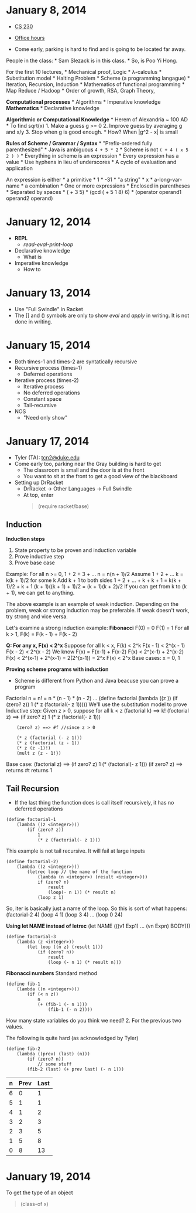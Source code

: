 
# January 8, 2014

* [CS 230](www.cs.duke.edu/brd/Teaching/dm/)
* [Office hours](http://www.cs.duke.edu/brd/Teaching/dm/announce.shtml)

* Come early, parking is hard to find and is going to be located far away. 

People in the class:
	* Sam Slezack is in this class.
	* So, is Poo Yi Hong.

For the first 10 lectures,
	* Mechanical proof, Logic
	* λ-calculus
	* Substitution model
	* Halting Problem
	* Scheme (a programming langague)
	* Iteration, Recursion, Induction
	* Mathematics of functional programming
	* Map Reduce / Hadoop
	* Order of growth, RSA, Graph Theory, 

**Computational processes**
	* Algorithms
	* Imperative knowledge
**Mathematics**
	* Declarative knowledge

**Algorithmic or Computational Knowledge**
	* Herem of Alexandria ~ 100 AD
	* To find sqrt(x)
	1. Make a guess g >= 0
	2. Improve guess by averaging g and x/y
	3. Stop when g is good enough.
		* How? When |g^2 - x| is small

**Rules of Scheme / Grammar / Syntax**
	* "Prefix-ordered fully parenthesized"
	* Java is ambiguous `4 + 5 * 2`
	* Scheme is not `( + 4 ( x 5 2 ) )`
	* Everything in scheme is an expression
	* Every expression has a value
	* Use hyphens in lieu of underscores
	* A cycle of evaluation and application

An expression is either
	* a primitive
		* 1
		* -31
		* "a string"
		* x
		* a-long-var-name
	* a combination
		* One or more expressions 
		* Enclosed in parentheses
		* Separated by spaces
		* ( + 3 5)
		* (gcd ( + 5 1 8) 6)
		* (operator operand1 operand2 operand)

# January 12, 2014

* **REPL**
	- *read-eval-print-loop* 
* Declarative knowledge
	- What is
* Imperative knowledge
	- How to

# January 13, 2014

* Use "Full Swindle" in Racket
* The [] and () symbols are only to show *eval* and *apply* in writing. It is not done in writing.

# January 15, 2014

* Both times-1 and times-2 are syntatically recursive
* Recursive process (times-1)
	- Deferred operations
* Iterative process (times-2)
	- Iterative process
	- No deferred operations
	- Constant space
	- Tail-recursive
* NOS
	- "Need only show"

# January 17, 2014

* Tyler (TA): tcn2@duke.edu
* Come early too, parking near the Gray building is hard to get
	- The classroom is small and the door is at the front
	- You want to sit at the front to get a good view of the blackboard
* Setting up DrRacket
	- DrRacket -> Other Languages -> Full Swindle
	- At top, enter
		> (require racket/base)

## Induction

**Induction steps**
1. State property to be proven and induction variable
2. Prove inductive step
3. Prove base case

Example:
For all n >= 0,
	1 + 2 + 3 + ... n = n(n + 1)/2
Assume 1 + 2 + ... k = k(k + 1)/2 for some k
	Add k + 1 to both sides
	1 + 2 + ... + k + k + 1 = k(k + 1)/2 + k + 1
	(k + 1)((k + 1) + 1)/2 = (k + 1)(k + 2)/2
If you can get from k to (k + 1), we can get to anything.

The above example is an example of weak induction. Depending on the problem, weak or strong induction may be preferable. If weak doesn't work, try strong and vice versa.

Let's examine a strong induction example:
**Fibonacci**
	F(0) = 0
	F(1) = 1
For all k > 1, F(k) = F(k - 1) + F(k - 2)

**Q: For any x, F(x) < 2^x**
Suppose for all k < x, F(k) < 2^k
	F(x - 1) < 2^(x - 1)
	F(x - 2) < 2^(x - 2)
We know F(x) = F(x-1) + F(x-2)
	F(x) < 2^(x-1) + 2^(x-2)
	F(x) < 2^(x-1) + 2^(x-1)
		 = 2(2^(x-1))
		 = 2^x
    F(x) < 2^x
Base cases:
	x = 0, 1

**Proving scheme programs with induction**
* Scheme is different from Python and Java beacuse you can prove a program

Factorial n = n! = n * (n - 1) * (n - 2) ...
(define factorial
	(lambda ((z <integer>))
		(if (zero? z))
			1
			(* z (factorial(- z 1)))))
We'll use the substitution model to prove
Inductive step:
	Given z > 0, suppose for all k < z
		(factorial k) ==> k!
	(foctorial z) ==>
		(if zero? z)
			1
			(* z (factorial(- z 1)))
		
		(zero? z) ==> #f //since z > 0

		(* z (factorial (- z 1)))
		(* z (factorial (z - 1))
		(* z (z -1)!)
		(mult z {z - 1!})

Base case:
	(factorial z) ==> (if zero? z) 1 (* (factorial(- z 1)))
		(if zero? z) ==> returns #t
			returns 1

## Tail Recursion

* If the last thing the function does is call itself recursively, it has no deferred operations

```
(define factorial-1
	(lambda ((z <integer>)))
		(if (zero? z))
			1
			(* z (factorial(- z 1)))
```
This example is not tail recursive. It will fail at large inputs

```
(define factorial-2)
	(lambda ((z <integer>)))
		(letrec loop // the name of the function
			(lambda (n <integer>) (result <integer>)))
			if (zero? n)
				result
				(loop(- n 1)) (* result n)
			(loop z 1)
```
So, iter is basically just a name of the loop.
So this is sort of what happens:
	(factorial-2 4)
	(loop 4 1)
	(loop 3 4)
	...
	(loop 0 24)

**Using let NAME instead of letrec**
	(let NAME (((v1 Exp1) ... (vn Expn) BODY)))
```
(define factorial-3
	(lambda (z <integer>))
		(let loop ((n z) (result 1)))
			(if (zero? n))
				result
				(loop (- n 1) (* result n)))
```

**Fibonacci numbers**
Standard method
```
(define fib-1
	(lambda ((n <integer>)))
		(if (< n z))
			n
			(+ (fib-1 (- n 1)))
				(fib-1 (- n 2))))
```

How many state variables do you think we need? 2. For the previous two values.

The following is quite hard (as acknowledged by Tyler)
```
(define fib-2
	(lambda ((prev) (last) (n)))
		(if (zero? n))
			// some stuff
		(fib-2 (last) (+ prev last) (- n 1)))
```

| n  |  Prev  | Last |
|----|--------|------|
| 6  |  0     |   1  |
| 5  |  1     |   1  |
| 4  |  1     |   2  |
| 3  |  2     |   3  |
| 2  |  3     |   5  |
| 1  |  5     |   8  |
| 0  |  8     |  13  |

# January 19, 2014

To get the type of an object
> (class-of x)


